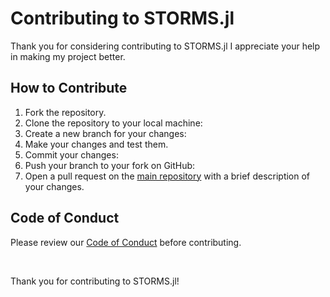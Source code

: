 # Contributing to STORMS.jl

Thank you for considering contributing to STORMS.jl I appreciate your help in making my project better.

## How to Contribute

1. Fork the repository.
2. Clone the repository to your local machine:
3. Create a new branch for your changes:
4. Make your changes and test them.
5. Commit your changes:
6. Push your branch to your fork on GitHub:
7. Open a pull request on the [main repository](https://github.com/cecoeco/STORMS.jl) with a brief description of your changes.

## Code of Conduct

Please review our [Code of Conduct](CODE_OF_CONDUCT.md) before contributing.

<br>

Thank you for contributing to STORMS.jl!
